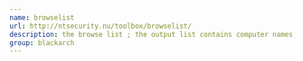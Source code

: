 ```yaml
---
name: browselist
url: http://ntsecurity.nu/toolbox/browselist/
description: the browse list ; the output list contains computer names, and the roles they play in the network. URL : http://ntsecurity.nu/toolbox/browselist/ Groups : blackarch blackarch-windows blackarch-recon
group: blackarch
---
```


